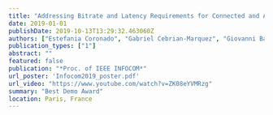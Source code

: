```yaml
---
title: "Addressing Bitrate and Latency Requirements for Connected and Autonomous Vehicles"
date: 2019-01-01
publishDate: 2019-10-13T13:29:32.463060Z
authors: ["Estefania Coronado", "Gabriel Cebrian-Marquez", "Giovanni Baggio", "Roberto Riggio"]
publication_types: ["1"]
abstract: ""
featured: false
publication: "*Proc. of IEEE INFOCOM*"
url_poster: 'Infocom2019_poster.pdf'
url_video: "https://www.youtube.com/watch?v=ZK08eYVMRzg"
summary: "Best Demo Award"
location: Paris, France
---
```


